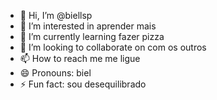 - 👋 Hi, I’m @biellsp
- 👀 I’m interested in aprender mais 
- 🌱 I’m currently learning fazer pizza 
- 💞️ I’m looking to collaborate on com os outros
- 📫 How to reach me me ligue 
- 😄 Pronouns: biel
- ⚡ Fun fact: sou desequilibrado 

<!---
biellsp/biellsp is a ✨ special ✨ repository because its `README.md` (this file) appears on your GitHub profile.
You can click the Preview link to take a look at your changes.
--->
